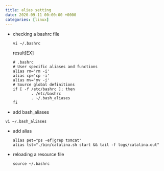 ```yaml
---
title: alias setting
date: 2020-09-11 00:00:00 +0000
categories: [linux]
---
```


+ checking a bashrc file
  
  ```
  vi ~/.bashrc
  ```

  result[EX]
  ```
  # .bashrc
  # User specific aliases and functions
  alias rm='rm -i'
  alias cp='cp -i'
  alias mv='mv -i'
  # Source global definitions
  if [ -f /etc/bashrc ]; then
          . /etc/bashrc
          . ~/.bash_aliases
  fi
  ```  

+ add bash_aliases

```
vi ~/.bash_aliases
```

+ add alias

  ```
  alias pet="ps -ef|grep tomcat"
  alias tst="./bin/catalina.sh start && tail -f logs/catalina.out"
  ```
+ reloading a resource file

  ```
  source ~/.bashrc
  ```
   
